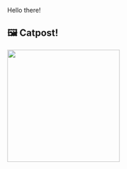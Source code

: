 Hello there!



## 🖼️ Catpost!

<sub>
    <img src="https://cdn2.thecatapi.com/images/aka.gif" height="256">
</sub>


